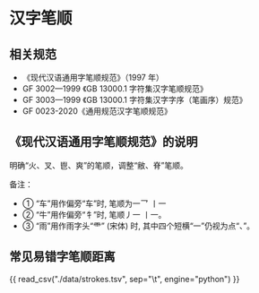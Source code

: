 # 汉字笔顺

## 相关规范

- 《现代汉语通用字笔顺规范》（1997 年）
- GF 3002—1999 《GB 13000.1 字符集汉字笔顺规范》
- GF 3003—1999 《GB 13000.1 字符集汉字字序（笔画序）规范》
- GF 0023-2020《通用规范汉字笔顺规范》

## 《现代汉语通用字笔顺规范》的说明

明确“火、叉、鬯、爽”的笔顺，调整“敝、脊”笔顺。

备注：

- ① “车”用作偏旁“车”时, 笔顺为一乛 丨一
- ② “牛”用作偏旁“牜”时, 笔顺丿一 丨一。
- ③ “雨”用作雨字头“⻗” (宋体) 时, 其中四个短横“一”仍视为点“、”。

## 常见易错字笔顺距离

{{ read_csv("./data/strokes.tsv", sep="\t", engine="python") }}
